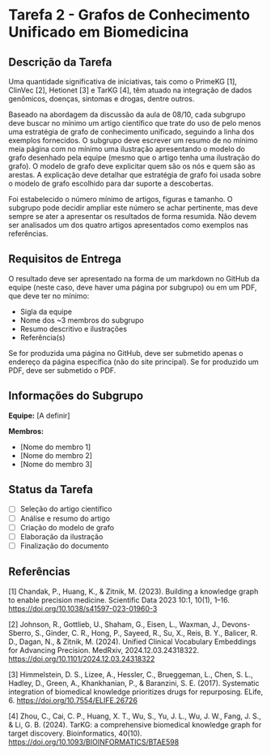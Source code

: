 # Tarefa 2 - Grafos de Conhecimento Unificado em Biomedicina

## Descrição da Tarefa

Uma quantidade significativa de iniciativas, tais como o PrimeKG [1], ClinVec [2], Hetionet [3] e TarKG [4], têm atuado na integração de dados genômicos, doenças, sintomas e drogas, dentre outros.

Baseado na abordagem da discussão da aula de 08/10, cada subgrupo deve buscar no mínimo um artigo científico que trate do uso de pelo menos uma estratégia de grafo de conhecimento unificado, seguindo a linha dos exemplos fornecidos. O subgrupo deve escrever um resumo de no mínimo meia página com no mínimo uma ilustração apresentando o modelo do grafo desenhado pela equipe (mesmo que o artigo tenha uma ilustração do grafo). O modelo de grafo deve explicitar quem são os nós e quem são as arestas. A explicação deve detalhar que estratégia de grafo foi usada sobre o modelo de grafo escolhido para dar suporte a descobertas.

Foi estabelecido o número mínimo de artigos, figuras e tamanho. O subgrupo pode decidir ampliar este número se achar pertinente, mas deve sempre se ater a apresentar os resultados de forma resumida. Não devem ser analisados um dos quatro artigos apresentados como exemplos nas referências.

## Requisitos de Entrega

O resultado deve ser apresentado na forma de um markdown no GitHub da equipe (neste caso, deve haver uma página por subgrupo) ou em um PDF, que deve ter no mínimo:

- Sigla da equipe
- Nome dos ~3 membros do subgrupo
- Resumo descritivo e ilustrações
- Referência(s)

Se for produzida uma página no GitHub, deve ser submetido apenas o endereço da página específica (não do site principal). Se for produzido um PDF, deve ser submetido o PDF.

## Informações do Subgrupo

**Equipe:** [A definir]

**Membros:**
- [Nome do membro 1]
- [Nome do membro 2]
- [Nome do membro 3]

## Status da Tarefa

- [ ] Seleção do artigo científico
- [ ] Análise e resumo do artigo
- [ ] Criação do modelo de grafo
- [ ] Elaboração da ilustração
- [ ] Finalização do documento

## Referências

[1] Chandak, P., Huang, K., & Zitnik, M. (2023). Building a knowledge graph to enable precision medicine. Scientific Data 2023 10:1, 10(1), 1–16. https://doi.org/10.1038/s41597-023-01960-3

[2] Johnson, R., Gottlieb, U., Shaham, G., Eisen, L., Waxman, J., Devons-Sberro, S., Ginder, C. R., Hong, P., Sayeed, R., Su, X., Reis, B. Y., Balicer, R. D., Dagan, N., & Zitnik, M. (2024). Unified Clinical Vocabulary Embeddings for Advancing Precision. MedRxiv, 2024.12.03.24318322. https://doi.org/10.1101/2024.12.03.24318322

[3] Himmelstein, D. S., Lizee, A., Hessler, C., Brueggeman, L., Chen, S. L., Hadley, D., Green, A., Khankhanian, P., & Baranzini, S. E. (2017). Systematic integration of biomedical knowledge prioritizes drugs for repurposing. ELife, 6. https://doi.org/10.7554/ELIFE.26726

[4] Zhou, C., Cai, C. P., Huang, X. T., Wu, S., Yu, J. L., Wu, J. W., Fang, J. S., & Li, G. B. (2024). TarKG: a comprehensive biomedical knowledge graph for target discovery. Bioinformatics, 40(10). https://doi.org/10.1093/BIOINFORMATICS/BTAE598
